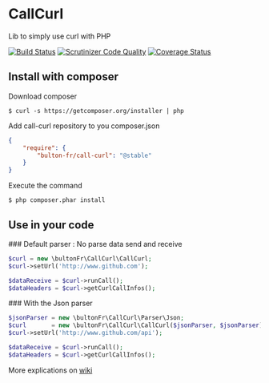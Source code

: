 # CallCurl
Lib to simply use curl with PHP

[![Build Status](https://travis-ci.org/bulton-fr/call-curl.svg?branch=master)](https://travis-ci.org/bulton-fr/call-curl) [![Scrutinizer Code Quality](https://scrutinizer-ci.com/g/bulton-fr/call-curl/badges/quality-score.png?b=1.0)](https://scrutinizer-ci.com/g/bulton-fr/call-curl/?branch=1.0) [![Coverage Status](https://coveralls.io/repos/github/bulton-fr/CallCurl/badge.svg?branch=master)](https://coveralls.io/github/bulton-fr/CallCurl?branch=master)

## Install with composer

Download composer
```
$ curl -s https://getcomposer.org/installer | php
```

Add call-curl repository to you composer.json
```json
{
    "require": {
        "bulton-fr/call-curl": "@stable"
    }
}
```

Execute the command
```
$ php composer.phar install
```

## Use in your code
### Default parser : No parse data send and receive
```php
$curl = new \bultonFr\CallCurl\CallCurl;
$curl->setUrl('http://www.github.com');

$dataReceive = $curl->runCall();
$dataHeaders = $curl->getCurlCallInfos();
```

### With the Json parser
```php
$jsonParser = new \bultonFr\CallCurl\Parser\Json;
$curl       = new \bultonFr\CallCurl\CallCurl($jsonParser, $jsonParser);
$curl->setUrl('http://www.github.com/api');

$dataReceive = $curl->runCall();
$dataHeaders = $curl->getCurlCallInfos();
```

More explications on [wiki](https://github.com/bulton-fr/call-curl/wiki)
